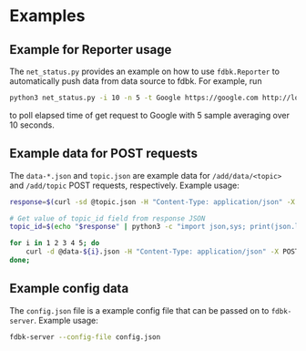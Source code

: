 # Examples

## Example for Reporter usage

The `net_status.py` provides an example on how to use `fdbk.Reporter` to automatically push data from data source to fdbk. For example, run

```bash
python3 net_status.py -i 10 -n 5 -t Google https://google.com http://localhost:8080
```

to poll elapsed time of get request to Google with 5 sample averaging over 10 seconds.

## Example data for POST requests

The `data-*.json` and `topic.json` are example data for `/add/data/<topic>` and `/add/topic` POST requests, respectively. Example usage:

```bash
response=$(curl -sd @topic.json -H "Content-Type: application/json" -X POST -L localhost:8080/add/topic);

# Get value of topic_id field from response JSON
topic_id=$(echo "$response" | python3 -c "import json,sys; print(json.load(sys.stdin)['topic_id']);");

for i in 1 2 3 4 5; do
	curl -d @data-${i}.json -H "Content-Type: application/json" -X POST -L localhost:8080/add/data/$topic_id;
done;
```

## Example config data

The `config.json` file is a example config file that can be passed on to `fdbk-server`. Example usage:

```bash
fdbk-server --config-file config.json
```
